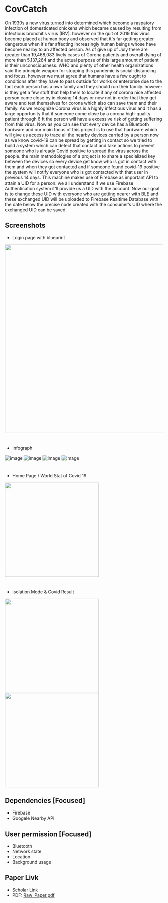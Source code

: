 # CovCatch

On 1930s a new virus turned into determined which become a raspatory infection of domesticated chickens which became caused by resulting from infectious bronchitis virus (IBV). however on the quit of 2019 this virus become placed at human body and observed that it's far getting greater dangerous when it's far affecting increasingly human beings whose have become nearby to an affected person. As of give up of July there are greater than 19,468,083 lively cases of Corona patients and overall dying of more than 5,137,264 and the actual purpose of this large amount of patient is their unconsciousness. WHO and plenty of other health organizations said the principle weapon for stopping this pandemic is social-distancing and focus. however we must agree that humans have a few ought to conditions after they have to pass outside for works or enterprise due to the fact each person has a own family and they should run their family. however is they get a few stuff that help them to locate if any of corona nice affected person came close by in closing 14 days or now not in order that they get aware and test themselves for corona which also can save them and their family. As we recognize Corona virus is a highly infectious virus and it has a large opportunity that if someone come close by a corona high-quality patient through 6 ft the person will have a excessive risk of getting suffering from this virus. Now as you can see that every device has a Bluetooth hardware and our main focus of this project is to use that hardware which will give us access to trace all the nearby devices carried by a person now as we know covid-19 can be spread by getting in contact so we tried to build a system which can detect that contact and take actions to prevent someone who is already Covid positive to spread the virus across the people. the main methodologies of a project is to share a specialized key between the devices so every device get know who is got in contact with them and when they got contacted and if someone found covid-19 positive the system will notify everyone who is got contacted with that user in previous 14 days. This machine makes use of Firebase as important API to attain a UID for a person. we all understand if we use Firebase Authentication system it'll provide us a UID with the account. Now our goal is to change these UID with everyone who are getting nearer with BLE and these exchanged UID will be uploaded to Firebase Realtime Database with the date below the precise node created with the consumer’s UID where the exchanged UID can be saved. 

## Screenshots

* Login page with blueprint
<img src="https://user-images.githubusercontent.com/43275869/234958857-7b5bafd3-7ba3-4b82-b9b2-6041b9282f2e.png" width="600">


#
* Infograph

![image](https://user-images.githubusercontent.com/43275869/234959171-459e7335-6009-43ca-ab2f-d63ffba6a390.png)  ![image](https://user-images.githubusercontent.com/43275869/234959237-18f053a4-f395-4fa4-864b-37e38c0a3748.png)  ![image](https://user-images.githubusercontent.com/43275869/234959265-6af8882a-21d1-463d-ad78-4c09674fe3b9.png)  ![image](https://user-images.githubusercontent.com/43275869/234959287-1ebef5ea-aef7-4f51-94ca-5cdc83c54ad0.png) 

#
* Home Page / World Stat of Covid 19
<img src="https://user-images.githubusercontent.com/43275869/234960127-5f38d076-531f-4c64-847e-d7e72c3f8834.png" width="300">

#
* Isolation Mode & Covid Result

<img src="https://user-images.githubusercontent.com/43275869/234960684-ec7d5e5a-109b-4ea0-8bb0-f6a08fecb1b1.png" height='300'/> <img src="https://user-images.githubusercontent.com/43275869/234960707-cfc2eaaa-6764-47f1-b6c4-ff60c4c641e6.png" height='300'/>


## Dependencies [Focused]

* Firebase
* Googele Nearby API
	

## User permission [Focused]

* Bluetooth
* Network state
* Location
* Background usage

## Paper Livk 

* [Scholar Link](https://scholar.google.com/citations?view_op=view_citation&hl=en&user=sw-4dkcAAAAJ&citation_for_view=sw-4dkcAAAAJ:tOudhMTPpwUC)
* PDF: [Raw_Paper.pdf](https://github.com/Ytosko/CovCatch/files/11346975/Me.main.pdf)


